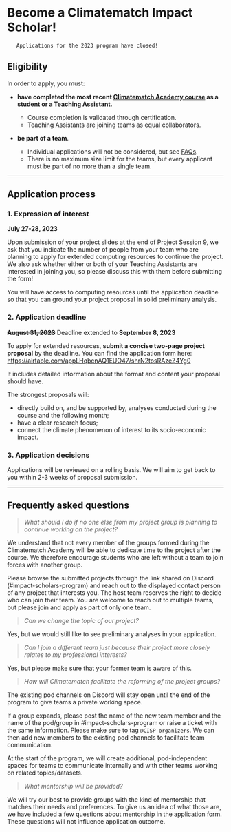 # Become a Climatematch Impact Scholar!

```{important}
   Applications for the 2023 program have closed!
```
## **Eligibility**
In order to apply, you must:
- **have completed the most recent [Climatematch Academy course](https://comptools.climatematch.io/tutorials/intro.html) as a student or a Teaching Assistant.** 
  - Course completion is validated through certification. 
  - Teaching Assistants are joining teams as equal collaborators.

- **be part of a team**. 
  - Individual applications will not be considered, but see [FAQs](#frequently-asked-questions).
  - There is no maximum size limit for the teams, but every applicant must be part of no more than a single team. 


---
## **Application process**
### 1. Expression of interest 
**July 27-28, 2023** 

Upon submission of your project slides at the end of Project Session 9, we ask that you indicate the number of people from your team who are planning to apply for extended computing resources to continue the project. We also ask whether either or both of your Teaching Assistants are interested in joining you, so please discuss this with them before submitting the form!

You will have access to computing resources until the application deadline so that you can ground your project proposal in solid preliminary analysis.


###  2. Application deadline
~~**August 31, 2023**~~ Deadline extended to **September 8, 2023**

To apply for extended resources, **submit a concise two-page project proposal** by the deadline. You can find the application form here: https://airtable.com/appLHqbcnAQ1EUO47/shrN2tosRAzeZ4Yg0

It includes detailed information about the format and content your proposal should have.

The strongest proposals will:

* directly build on, and be supported by, analyses conducted during the course and the following month; 
* have a clear research focus;
* connect the climate phenomenon of interest to its socio-economic impact.

###  3. Application decisions
Applications will be reviewed on a rolling basis. We will aim to get back to you within 2-3 weeks of proposal submission.

---
## **Frequently asked questions**
> *What should I do if no one else from my project group is planning to continue working on the project?*

We understand that not every member of the groups formed during the Climatematch Academy will be able to dedicate time to the project after the course. We therefore encourage students who are left without a team to join forces with another group.

Please browse the submitted projects through the link shared on Discord (#impact-scholars-program) and reach out to the displayed contact person of any project that interests you. The host team reserves the right to decide who can join their team. You are welcome to reach out to multiple teams, but please join and apply as part of only one team.

> *Can we change the topic of our project?*

Yes, but we would still like to see preliminary analyses in your application.

> *Can I join a different team just because their project more closely relates to my professional interests?*

Yes, but please make sure that your former team is aware of this.

> *How will Climatematch facilitate the reforming of the project groups?*

The existing pod channels on Discord will stay open until the end of the program to give teams a private working space.

If a group expands, please post the name of the new team member and the name of the pod/group in #impact-scholars-program or raise a ticket with the same information. Please make sure to tag `@CISP organizers`. We can then add new members to the existing pod channels to facilitate team communication.

At the start of the program, we will create additional, pod-independent spaces for teams to communicate internally and with other teams working on related topics/datasets.

> *What mentorship will be provided?*

We will try our best to provide groups with the kind of mentorship that matches their needs and preferences. To give us an idea of what those are, we have included a few questions about mentorship in the application form. These questions will not influence application outcome.


